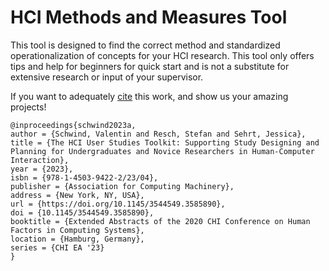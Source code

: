 # HCI Methods and Measures Tool
This tool is designed to find the correct method and standardized operationalization of concepts for your HCI research. This tool only offers tips and help for beginners for quick start and is not a substitute for extensive research or input of your supervisor.

If you want to adequately <a href="https://github.com/valentin-schwind/methods-and-measures/blob/master/HCIToolkit.bib"> cite</a> this work, and show us your amazing projects!

```
@inproceedings{schwind2023a,
author = {Schwind, Valentin and Resch, Stefan and Sehrt, Jessica},
title = {The HCI User Studies Toolkit: Supporting Study Designing and Planning for Undergraduates and Novice Researchers in Human-Computer Interaction},
year = {2023},
isbn = {978-1-4503-9422-2/23/04},
publisher = {Association for Computing Machinery},
address = {New York, NY, USA},
url = {https://doi.org/10.1145/3544549.3585890},
doi = {10.1145/3544549.3585890},
booktitle = {Extended Abstracts of the 2020 CHI Conference on Human Factors in Computing Systems},
location = {Hamburg, Germany},
series = {CHI EA '23}
}
```
